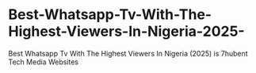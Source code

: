 # Best-Whatsapp-Tv-With-The-Highest-Viewers-In-Nigeria-2025-
Best Whatsapp Tv With The Highest Viewers In Nigeria (2025) is 7hubent Tech Media Websites 
